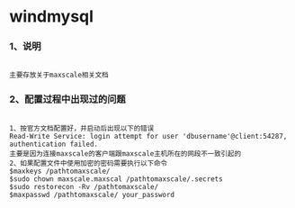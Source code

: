 # windmysql

### 1、说明
<pre><code>
主要存放关于maxscale相关文档
</code></pre> 
### 2、配置过程中出现过的问题
<pre><code>
1、按官方文档配置好，并启动后出现以下的错误
Read-Write Service: login attempt for user 'dbusername'@client:54287, authentication failed.
主要是因为连接maxscale的客户端跟maxscale主机所在的网段不一致引起的
2、如果配置文件中使用加密的密码需要执行以下命令
$maxkeys /pathtomaxscale/
$sudo chown maxscale.maxscal /pathtomaxscale/.secrets
$sudo restorecon -Rv /pathtomaxscale/
$maxpasswd /pathtomaxscale/ your_password
</code></pre>
